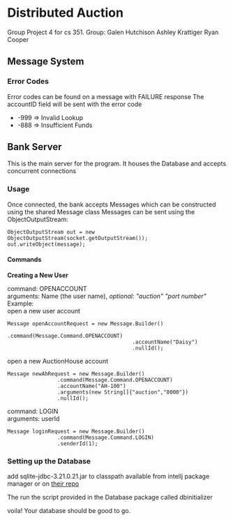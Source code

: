 # Distributed Auction

Group Project 4 for cs 351.
Group:
Galen Hutchison
Ashley Krattiger
Ryan Cooper

## Message System
### Error Codes
Error codes can be found on a message with FAILURE response
The accountID field will be sent with the error code  

 - -999 => Invalid Lookup  
 - -888 => Insufficient Funds 

## Bank Server
This is the main server for the program. It houses the Database and accepts concurrent connections

### Usage
Once connected, the bank accepts Messages which can be constructed using the shared Message class
Messages can be sent using the ObjectOutputStream:
~~~
ObjectOutputStream out = new ObjectOutputStream(socket.getOutputStream());
out.writeObject(message);
~~~
#### Commands
<b> Creating a New User </b>
  
command: OPENACCOUNT   
arguments: Name (the user name), <i>optional: "auction" "port number"</i>  
Example:  
open a new user account
~~~
Message openAccountRequest = new Message.Builder()
                                        .command(Message.Command.OPENACCOUNT)
                                        .accountName("Daisy")
                                        .nullId();
~~~

open a new AuctionHouse account

~~~
Message newAhRequest = new Message.Builder()
                .command(Message.Command.OPENACCOUNT)
                .accountName("AH-100")
                .arguments(new String[]{"auction","8000"})
                .nullId();
~~~

command: LOGIN  
arguments: userId

~~~
Message loginRequest = new Message.Builder()
                .command(Message.Command.LOGIN)
                .senderId(1);
~~~
  

### Setting up the Database
add sqlite-jdbc-3.21.0.21.jar to classpath available from intellj package manager 
or on [their repo](https://github.com/xerial/sqlite-jdbc)

The run the script provided in the Database package called dbinitializer

voila! Your database should be good to go.